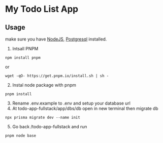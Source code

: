 # My Todo List App

## Usage
make sure you have [NodeJS](https://nodejs.org/en/download/),  [Postgresql](https://www.postgresql.org/download/) installed.

1. Intsall PNPM 
```
npm install pnpm
```
or
```
wget -qO- https://get.pnpm.io/install.sh | sh -
```
2. Instal node package with pnpm
```
pnpm install
```
3. Rename .env.example to .env and setup your database url
4. At todo-app-fullstack/app/dbs/db open in new terminal then migrate db
```
npx prisma migrate dev --name init
```
5. Go back /todo-app-fullstack and run
```
pnpm node base
```
